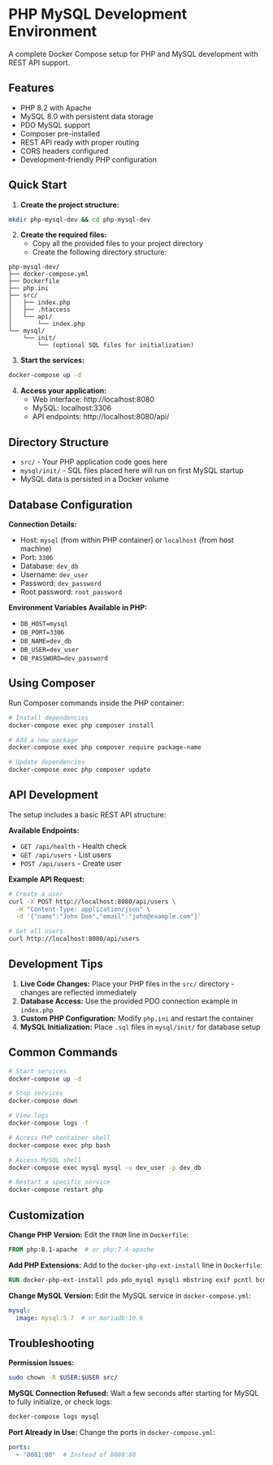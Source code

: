 # PHP MySQL Development Environment

A complete Docker Compose setup for PHP and MySQL development with REST API support.

## Features

- PHP 8.2 with Apache
- MySQL 8.0 with persistent data storage
- PDO MySQL support
- Composer pre-installed
- REST API ready with proper routing
- CORS headers configured
- Development-friendly PHP configuration

## Quick Start

1. **Create the project structure:**
```bash
mkdir php-mysql-dev && cd php-mysql-dev
```

2. **Create the required files:**
   - Copy all the provided files to your project directory
   - Create the following directory structure:
```
php-mysql-dev/
├── docker-compose.yml
├── Dockerfile
├── php.ini
├── src/
│   ├── index.php
│   ├── .htaccess
│   └── api/
│       └── index.php
└── mysql/
    └── init/
        └── (optional SQL files for initialization)
```

3. **Start the services:**
```bash
docker-compose up -d
```

4. **Access your application:**
   - Web interface: http://localhost:8080
   - MySQL: localhost:3306
   - API endpoints: http://localhost:8080/api/

## Directory Structure

- `src/` - Your PHP application code goes here
- `mysql/init/` - SQL files placed here will run on first MySQL startup
- MySQL data is persisted in a Docker volume

## Database Configuration

**Connection Details:**
- Host: `mysql` (from within PHP container) or `localhost` (from host machine)
- Port: `3306`
- Database: `dev_db`
- Username: `dev_user`
- Password: `dev_password`
- Root password: `root_password`

**Environment Variables Available in PHP:**
- `DB_HOST=mysql`
- `DB_PORT=3306`
- `DB_NAME=dev_db`
- `DB_USER=dev_user`
- `DB_PASSWORD=dev_password`

## Using Composer

Run Composer commands inside the PHP container:

```bash
# Install dependencies
docker-compose exec php composer install

# Add a new package
docker-compose exec php composer require package-name

# Update dependencies
docker-compose exec php composer update
```

## API Development

The setup includes a basic REST API structure:

**Available Endpoints:**
- `GET /api/health` - Health check
- `GET /api/users` - List users
- `POST /api/users` - Create user

**Example API Request:**
```bash
# Create a user
curl -X POST http://localhost:8080/api/users \
  -H "Content-Type: application/json" \
  -d '{"name":"John Doe","email":"john@example.com"}'

# Get all users
curl http://localhost:8080/api/users
```

## Development Tips

1. **Live Code Changes:** Place your PHP files in the `src/` directory - changes are reflected immediately
2. **Database Access:** Use the provided PDO connection example in `index.php`
3. **Custom PHP Configuration:** Modify `php.ini` and restart the container
4. **MySQL Initialization:** Place `.sql` files in `mysql/init/` for database setup

## Common Commands

```bash
# Start services
docker-compose up -d

# Stop services
docker-compose down

# View logs
docker-compose logs -f

# Access PHP container shell
docker-compose exec php bash

# Access MySQL shell
docker-compose exec mysql mysql -u dev_user -p dev_db

# Restart a specific service
docker-compose restart php
```

## Customization

**Change PHP Version:**
Edit the `FROM` line in `Dockerfile`:
```dockerfile
FROM php:8.1-apache  # or php:7.4-apache
```

**Add PHP Extensions:**
Add to the `docker-php-ext-install` line in `Dockerfile`:
```dockerfile
RUN docker-php-ext-install pdo pdo_mysql mysqli mbstring exif pcntl bcmath gd zip xml curl
```

**Change MySQL Version:**
Edit the MySQL service in `docker-compose.yml`:
```yaml
mysql:
  image: mysql:5.7  # or mariadb:10.6
```

## Troubleshooting

**Permission Issues:**
```bash
sudo chown -R $USER:$USER src/
```

**MySQL Connection Refused:**
Wait a few seconds after starting for MySQL to fully initialize, or check logs:
```bash
docker-compose logs mysql
```

**Port Already in Use:**
Change the ports in `docker-compose.yml`:
```yaml
ports:
  - "8081:80"  # Instead of 8080:80
```